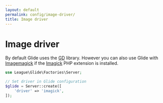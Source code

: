```yaml
---
layout: default
permalink: config/image-driver/
title: Image driver
---
```


# Image driver

By default Glide uses the [GD](http://php.net/manual/en/book.image.php) library. However you can also use Glide with [Imagemagick](http://www.imagemagick.org/) if the [Imagick](http://php.net/manual/en/book.imagick.php) PHP extension is installed.

~~~ php
use League\Glide\Factories\Server;

// Set driver in Glide configuration
$glide = Server::create([
    'driver' => 'imagick',
]);
~~~